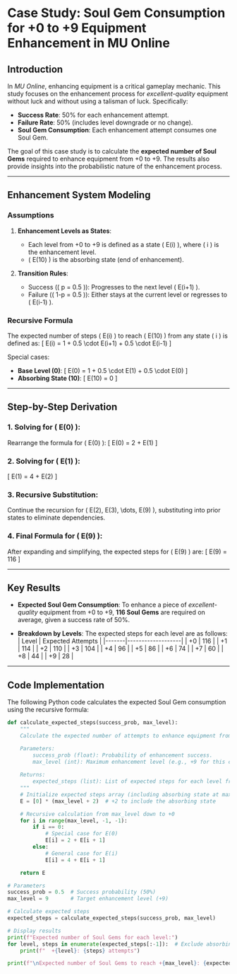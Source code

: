 # Case Study: Soul Gem Consumption for +0 to +9 Equipment Enhancement in MU Online

## Introduction

In *MU Online*, enhancing equipment is a critical gameplay mechanic. This study focuses on the enhancement process for *excellent-quality* equipment without luck and without using a talisman of luck. Specifically:

- **Success Rate**: 50% for each enhancement attempt.
- **Failure Rate**: 50% (includes level downgrade or no change).
- **Soul Gem Consumption**: Each enhancement attempt consumes one Soul Gem.

The goal of this case study is to calculate the **expected number of Soul Gems** required to enhance equipment from +0 to +9. The results also provide insights into the probabilistic nature of the enhancement process.

---

## Enhancement System Modeling

### **Assumptions**
1. **Enhancement Levels as States**:
   - Each level from +0 to +9 is defined as a state \( E(i) \), where \( i \) is the enhancement level.
   - \( E(10) \) is the absorbing state (end of enhancement).

2. **Transition Rules**:
   - Success (\( p = 0.5 \)): Progresses to the next level \( E(i+1) \).
   - Failure (\( 1-p = 0.5 \)): Either stays at the current level or regresses to \( E(i-1) \).

### **Recursive Formula**
The expected number of steps \( E(i) \) to reach \( E(10) \) from any state \( i \) is defined as:
\[
E(i) = 1 + 0.5 \cdot E(i+1) + 0.5 \cdot E(i-1)
\]

Special cases:
- **Base Level (0)**:
  \[
  E(0) = 1 + 0.5 \cdot E(1) + 0.5 \cdot E(0)
  \]
- **Absorbing State (10)**:
  \[
  E(10) = 0
  \]

---

## Step-by-Step Derivation

### **1. Solving for \( E(0) \):**
Rearrange the formula for \( E(0) \):
\[
E(0) = 2 + E(1)
\]

### **2. Solving for \( E(1) \):**
\[
E(1) = 4 + E(2)
\]

### **3. Recursive Substitution:**
Continue the recursion for \( E(2), E(3), \dots, E(9) \), substituting into prior states to eliminate dependencies.

### **4. Final Formula for \( E(9) \):**
After expanding and simplifying, the expected steps for \( E(9) \) are:
\[
E(9) = 116
\]

---

## Key Results

- **Expected Soul Gem Consumption**:
  To enhance a piece of *excellent-quality* equipment from +0 to +9, **116 Soul Gems** are required on average, given a success rate of 50%.

- **Breakdown by Levels**:
  The expected steps for each level are as follows:
  | Level | Expected Attempts |
  |-------|-------------------|
  | +0    | 116               |
  | +1    | 114               |
  | +2    | 110               |
  | +3    | 104               |
  | +4    | 96                |
  | +5    | 86                |
  | +6    | 74                |
  | +7    | 60                |
  | +8    | 44                |
  | +9    | 28                |

---

## Code Implementation

The following Python code calculates the expected Soul Gem consumption using the recursive formula:

```python
def calculate_expected_steps(success_prob, max_level):
    """
    Calculate the expected number of attempts to enhance equipment from +0 to +max_level.

    Parameters:
        success_prob (float): Probability of enhancement success.
        max_level (int): Maximum enhancement level (e.g., +9 for this case).
    
    Returns:
        expected_steps (list): List of expected steps for each level from +0 to +max_level.
    """
    # Initialize expected steps array (including absorbing state at max_level + 1)
    E = [0] * (max_level + 2)  # +2 to include the absorbing state

    # Recursive calculation from max_level down to +0
    for i in range(max_level, -1, -1):
        if i == 0:
            # Special case for E(0)
            E[i] = 2 + E[i + 1]
        else:
            # General case for E(i)
            E[i] = 4 + E[i + 1]

    return E

# Parameters
success_prob = 0.5  # Success probability (50%)
max_level = 9       # Target enhancement level (+9)

# Calculate expected steps
expected_steps = calculate_expected_steps(success_prob, max_level)

# Display results
print(f"Expected number of Soul Gems for each level:")
for level, steps in enumerate(expected_steps[:-1]):  # Exclude absorbing state
    print(f"  +{level}: {steps} attempts")

print(f"\nExpected number of Soul Gems to reach +{max_level}: {expected_steps[0]} attempts")
